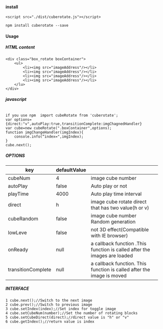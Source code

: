 #### install

```
<script src="./dist/cuberotate.js"></script>

npm install cuberotate --save
```

#### Usage

##### HTML content

```
<div class="box_rotate boxContainer">
    <ul>
        <li><img src="imageAddress"/></li>
        <li><img src="imageAddress"/></li>
        <li><img src="imageAddress"/></li>
        <li><img src="imageAddress"/></li>
    </lu>
</div>
```

##### javascript

```

if you use npm  import cubeRotate from 'cuberotate';
var options={direct:"v",autoPlay:true,transitionComplete:imgChagnedHandler}
var cube=new cubeRotate(".boxContainer",options);
function imgChangeHandler(imgIndex){
    console.info(“index=",imgIndex);
}
cube.next();
```

##### OPTIONS

| key                | defaultValue |                                                              |
| ------------------ | ------------ | ------------------------------------------------------------ |
| cubeNum            | 4            | image cube number                                            |
| autoPlay           | false        | Auto play or not                                             |
| playTime           | 4000         | Auto play time interval                                      |
| direct             | h            | image cube rotate direct that has two value(h or v)          |
| cubeRandom         | false        | image cube number Random generation                          |
| lowLeve            | false        | not 3D effect(Compatible with IE browser)                    |
| onReady            | null         | a callback function .This function is called after the images are loaded |
| transitionComplete | null         | a callback function. This function is called after the image is moved |

##### INTERFACE

```
1 cube.next();//Switch to the next image
2 cube.prev();//Switch to previous image
3 cube.setIndex(index);//Set index for toggle image
4 cube.setCubeNum(number);//Set the number of rotating blocks
5 cube.setCubeDirect(direct);//direct value is "h" or "v"
6 cube.getIndex();//return value is index
```

